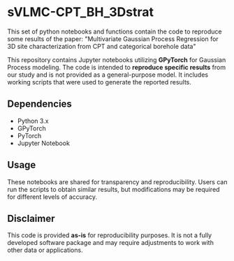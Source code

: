 # sVLMC-CPT_BH_3Dstrat
This set of python notebooks and functions contain the code to reproduce some results of the paper: "Multivariate Gaussian Process Regression for 3D site characterization from CPT and categorical borehole data"

This repository contains Jupyter notebooks utilizing **GPyTorch** for Gaussian Process modeling. The code is intended to **reproduce specific results** from our study and is not provided as a general-purpose model. It includes working scripts that were used to generate the reported results. 

## Dependencies
- Python 3.x
- GPyTorch
- PyTorch
- Jupyter Notebook

## Usage
These notebooks are shared for transparency and reproducibility. Users can run the scripts to obtain similar results, but modifications may be required for different levels of accuracy.

## Disclaimer
This code is provided **as-is** for reproducibility purposes. It is not a fully developed software package and may require adjustments to work with other data or applications.
